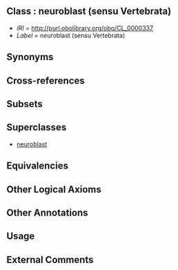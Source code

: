 
## Class : neuroblast (sensu Vertebrata)

 * *IRI* = http://purl.obolibrary.org/obo/CL_0000337
 * *Label* = neuroblast (sensu Vertebrata)

## Synonyms


## Cross-references


## Subsets


## Superclasses

 * [neuroblast](../../CL/31/CL_0000031.md)

## Equivalencies


## Other Logical Axioms


## Other Annotations


## Usage


## External Comments

